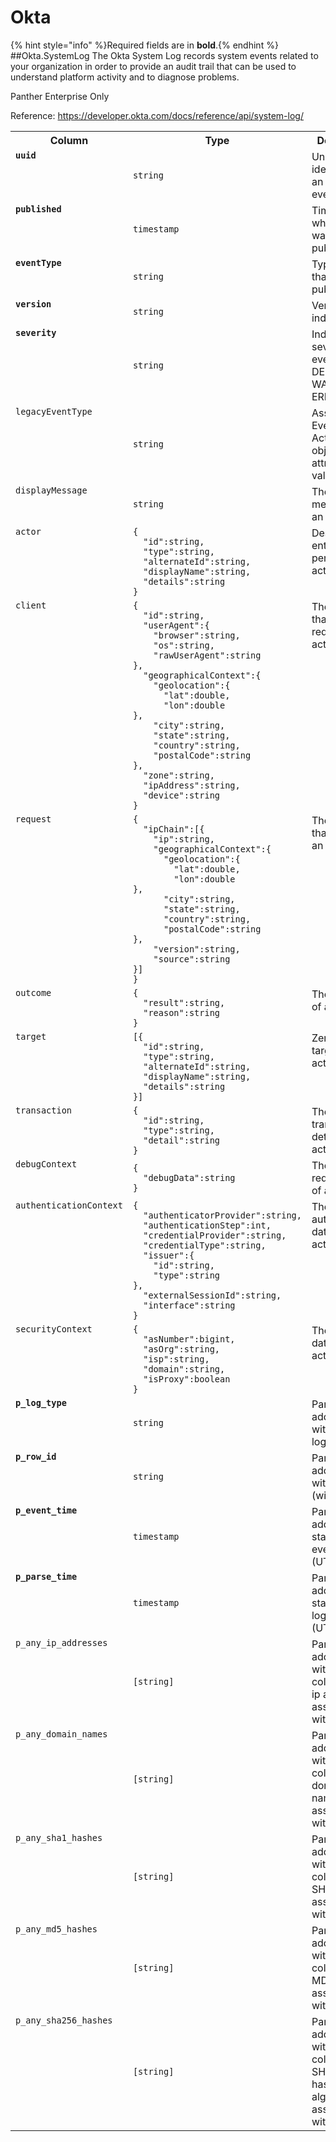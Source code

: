 
<!-- This document is generated by "mage doc". DO NOT EDIT! -->
# Okta
{% hint style="info" %}Required fields are in <b>bold</b>.{% endhint %}
##Okta.SystemLog
The Okta System Log records system events related to your organization in order to provide an audit trail that can be used to understand platform activity and to diagnose problems.

Panther Enterprise Only

Reference: https://developer.okta.com/docs/reference/api/system-log/

<table>
<tr><th align=center>Column</th><th align=center>Type</th><th align=center>Description</th></tr>
<tr><td valign=top><code><b>uuid</b></code></td><td><code>string</code></td><td valign=top>Unique identifier for an individual event</td></tr>
<tr><td valign=top><code><b>published</b></code></td><td><code>timestamp</code></td><td valign=top>Timestamp when event was published</td></tr>
<tr><td valign=top><code><b>eventType</b></code></td><td><code>string</code></td><td valign=top>Type of event that was published</td></tr>
<tr><td valign=top><code><b>version</b></code></td><td><code>string</code></td><td valign=top>Versioning indicator</td></tr>
<tr><td valign=top><code><b>severity</b></code></td><td><code>string</code></td><td valign=top>Indicates how severe the event is: DEBUG, INFO, WARN, ERROR</td></tr>
<tr><td valign=top><code>legacyEventType</code></td><td><code>string</code></td><td valign=top>Associated Events API Action objectType attribute value</td></tr>
<tr><td valign=top><code>displayMessage</code></td><td><code>string</code></td><td valign=top>The display message for an event</td></tr>
<tr><td valign=top><code>actor</code></td><td><code>{<br>&nbsp;&nbsp;"id":string,<br>&nbsp;&nbsp;"type":string,<br>&nbsp;&nbsp;"alternateId":string,<br>&nbsp;&nbsp;"displayName":string,<br>&nbsp;&nbsp;"details":string<br>}</code></td><td valign=top>Describes the entity that performed an action</td></tr>
<tr><td valign=top><code>client</code></td><td><code>{<br>&nbsp;&nbsp;"id":string,<br>&nbsp;&nbsp;"userAgent":{<br>&nbsp;&nbsp;&nbsp;&nbsp;"browser":string,<br>&nbsp;&nbsp;&nbsp;&nbsp;"os":string,<br>&nbsp;&nbsp;&nbsp;&nbsp;"rawUserAgent":string<br>},<br>&nbsp;&nbsp;"geographicalContext":{<br>&nbsp;&nbsp;&nbsp;&nbsp;"geolocation":{<br>&nbsp;&nbsp;&nbsp;&nbsp;&nbsp;&nbsp;"lat":double,<br>&nbsp;&nbsp;&nbsp;&nbsp;&nbsp;&nbsp;"lon":double<br>},<br>&nbsp;&nbsp;&nbsp;&nbsp;"city":string,<br>&nbsp;&nbsp;&nbsp;&nbsp;"state":string,<br>&nbsp;&nbsp;&nbsp;&nbsp;"country":string,<br>&nbsp;&nbsp;&nbsp;&nbsp;"postalCode":string<br>},<br>&nbsp;&nbsp;"zone":string,<br>&nbsp;&nbsp;"ipAddress":string,<br>&nbsp;&nbsp;"device":string<br>}</code></td><td valign=top>The client that requested an action</td></tr>
<tr><td valign=top><code>request</code></td><td><code>{<br>&nbsp;&nbsp;"ipChain":[{<br>&nbsp;&nbsp;&nbsp;&nbsp;"ip":string,<br>&nbsp;&nbsp;&nbsp;&nbsp;"geographicalContext":{<br>&nbsp;&nbsp;&nbsp;&nbsp;&nbsp;&nbsp;"geolocation":{<br>&nbsp;&nbsp;&nbsp;&nbsp;&nbsp;&nbsp;&nbsp;&nbsp;"lat":double,<br>&nbsp;&nbsp;&nbsp;&nbsp;&nbsp;&nbsp;&nbsp;&nbsp;"lon":double<br>},<br>&nbsp;&nbsp;&nbsp;&nbsp;&nbsp;&nbsp;"city":string,<br>&nbsp;&nbsp;&nbsp;&nbsp;&nbsp;&nbsp;"state":string,<br>&nbsp;&nbsp;&nbsp;&nbsp;&nbsp;&nbsp;"country":string,<br>&nbsp;&nbsp;&nbsp;&nbsp;&nbsp;&nbsp;"postalCode":string<br>},<br>&nbsp;&nbsp;&nbsp;&nbsp;"version":string,<br>&nbsp;&nbsp;&nbsp;&nbsp;"source":string<br>}]<br>}</code></td><td valign=top>The request that initiated an action</td></tr>
<tr><td valign=top><code>outcome</code></td><td><code>{<br>&nbsp;&nbsp;"result":string,<br>&nbsp;&nbsp;"reason":string<br>}</code></td><td valign=top>The outcome of an action</td></tr>
<tr><td valign=top><code>target</code></td><td><code>[{<br>&nbsp;&nbsp;"id":string,<br>&nbsp;&nbsp;"type":string,<br>&nbsp;&nbsp;"alternateId":string,<br>&nbsp;&nbsp;"displayName":string,<br>&nbsp;&nbsp;"details":string<br>}]</code></td><td valign=top>Zero or more targets of an action</td></tr>
<tr><td valign=top><code>transaction</code></td><td><code>{<br>&nbsp;&nbsp;"id":string,<br>&nbsp;&nbsp;"type":string,<br>&nbsp;&nbsp;"detail":string<br>}</code></td><td valign=top>The transaction details of an action</td></tr>
<tr><td valign=top><code>debugContext</code></td><td><code>{<br>&nbsp;&nbsp;"debugData":string<br>}</code></td><td valign=top>The debug request data of an action</td></tr>
<tr><td valign=top><code>authenticationContext</code></td><td><code>{<br>&nbsp;&nbsp;"authenticatorProvider":string,<br>&nbsp;&nbsp;"authenticationStep":int,<br>&nbsp;&nbsp;"credentialProvider":string,<br>&nbsp;&nbsp;"credentialType":string,<br>&nbsp;&nbsp;"issuer":{<br>&nbsp;&nbsp;&nbsp;&nbsp;"id":string,<br>&nbsp;&nbsp;&nbsp;&nbsp;"type":string<br>},<br>&nbsp;&nbsp;"externalSessionId":string,<br>&nbsp;&nbsp;"interface":string<br>}</code></td><td valign=top>The authentication data of an action</td></tr>
<tr><td valign=top><code>securityContext</code></td><td><code>{<br>&nbsp;&nbsp;"asNumber":bigint,<br>&nbsp;&nbsp;"asOrg":string,<br>&nbsp;&nbsp;"isp":string,<br>&nbsp;&nbsp;"domain":string,<br>&nbsp;&nbsp;"isProxy":boolean<br>}</code></td><td valign=top>The security data of an action</td></tr>
<tr><td valign=top><code><b>p_log_type</b></code></td><td><code>string</code></td><td valign=top>Panther added field with type of log</td></tr>
<tr><td valign=top><code><b>p_row_id</b></code></td><td><code>string</code></td><td valign=top>Panther added field with unique id (within table)</td></tr>
<tr><td valign=top><code><b>p_event_time</b></code></td><td><code>timestamp</code></td><td valign=top>Panther added standardize event time (UTC)</td></tr>
<tr><td valign=top><code><b>p_parse_time</b></code></td><td><code>timestamp</code></td><td valign=top>Panther added standardize log parse time (UTC)</td></tr>
<tr><td valign=top><code>p_any_ip_addresses</code></td><td><code>[string]</code></td><td valign=top>Panther added field with collection of ip addresses associated with the row</td></tr>
<tr><td valign=top><code>p_any_domain_names</code></td><td><code>[string]</code></td><td valign=top>Panther added field with collection of domain names associated with the row</td></tr>
<tr><td valign=top><code>p_any_sha1_hashes</code></td><td><code>[string]</code></td><td valign=top>Panther added field with collection of SHA1 hashes associated with the row</td></tr>
<tr><td valign=top><code>p_any_md5_hashes</code></td><td><code>[string]</code></td><td valign=top>Panther added field with collection of MD5 hashes associated with the row</td></tr>
<tr><td valign=top><code>p_any_sha256_hashes</code></td><td><code>[string]</code></td><td valign=top>Panther added field with collection of SHA256 hashes of any algorithm associated with the row</td></tr>
</table>

